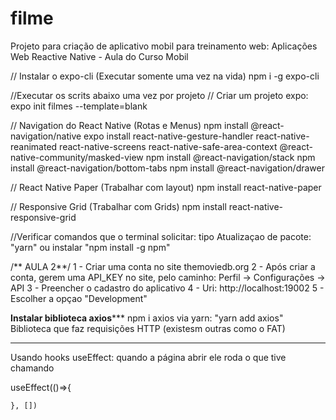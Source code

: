 # filme
Projeto para criação de aplicativo mobil para treinamento web: Aplicações Web
Reactive Native - Aula do Curso Mobil

// Instalar o expo-cli (Executar somente uma vez na vida)
npm i -g expo-cli


//Executar os scrits abaixo uma vez por projeto
// Criar um projeto expo:
expo init filmes --template=blank

// Navigation do React Native (Rotas e Menus)
npm install @react-navigation/native
expo install react-native-gesture-handler react-native-reanimated react-native-screens react-native-safe-area-context @react-native-community/masked-view
npm install @react-navigation/stack
npm install @react-navigation/bottom-tabs
npm install @react-navigation/drawer

// React Native Paper (Trabalhar com layout)
npm install react-native-paper

// Responsive Grid (Trabalhar com Grids)
npm install react-native-responsive-grid

//Verificar comandos que o terminal solicitar: tipo Atualizaçao de pacote: "yarn" ou instalar "npm install -g npm"

/** AULA 2**/
1 - Criar uma conta no site themoviedb.org
2 - Após criar a conta, gerem uma API_KEY no site, pelo caminho: Perfil -> Configurações -> API
3 - Preencher o cadastro do aplicativo
4 - Uri: http://localhost:19002
5 - Escolher a opçao "Development"

****************Instalar biblioteca axios*******************
npm i axios
via yarn:
"yarn add axios"
Biblioteca que faz requisições HTTP (existesm outras como o FAT)

*************************************************************
Usando hooks useEffect: quando a página abrir ele roda o que tive chamando 
 
useEffect(()=>{

    }, [])





